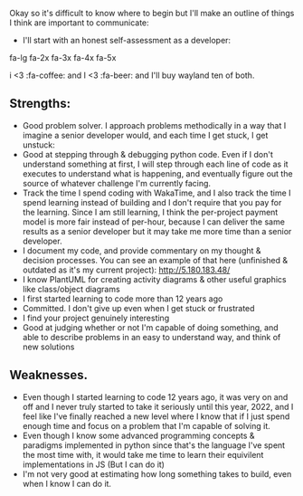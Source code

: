 Okay so it's difficult to know where to begin but I'll make an outline of things I think are important to communicate: 

- I'll start with an honest self-assessment as a developer:



<i class="fa dice-d20 fa-lg"></i> fa-lg
<i class="fa fa-camera-retro fa-2x"></i> fa-2x
<i class="fa fa-camera-retro fa-3x"></i> fa-3x
<i class="fa fa-camera-retro fa-4x"></i> fa-4x
<i class="fa fa-camera-retro fa-5x"></i> fa-5x

i <3 :fa-coffee: and I <3 :fa-beer: and I'll buy wayland ten of both. 



## Strengths:
* Good problem solver. I approach problems methodically in a way that I imagine a senior developer would, and each time I get stuck, I get unstuck:
* Good at stepping through & debugging python code. Even if I don't understand something at first, I will step through each line of code as it executes to understand what is happening, and eventually figure out the source of whatever challenge I'm currently facing.
* Track the time I spend coding with WakaTime, and I also track the time I spend learning instead of building and I don't require that you pay for the learning. Since I am still learning, I think the per-project payment model is more fair instead of per-hour, because I can deliver the same results as a senior developer but it may take me more time than a senior developer.
* I document my code, and provide commentary on my thought & decision processes. You can see an example of that here (unfinished & outdated as it's my current project): http://5.180.183.48/
* I know PlantUML for creating activity diagrams & other useful graphics like class/object diagrams
* I first started learning to code more than 12 years ago
* Committed. I don't give up even when I get stuck or frustrated
* I find your project genuinely interesting
* Good at judging whether or not I'm capable of doing something, and able to describe problems in an easy to understand way, and think of new solutions

## Weaknesses.
* Even though I started learning to code 12 years ago, it was very on and off and I never truly started to take it seriously until this year, 2022, and I feel like I've finally reached a new level where I know that if I just spend enough time and focus on a problem that I'm capable of solving it.
* Even though I know some advanced programming concepts & paradigms implemented in python since that's the language I've spent the most time with, it would take me time to learn their equivilent implementations in JS (But I can do it)
* I'm not very good at estimating how long something takes to build, even when I know I can do it.